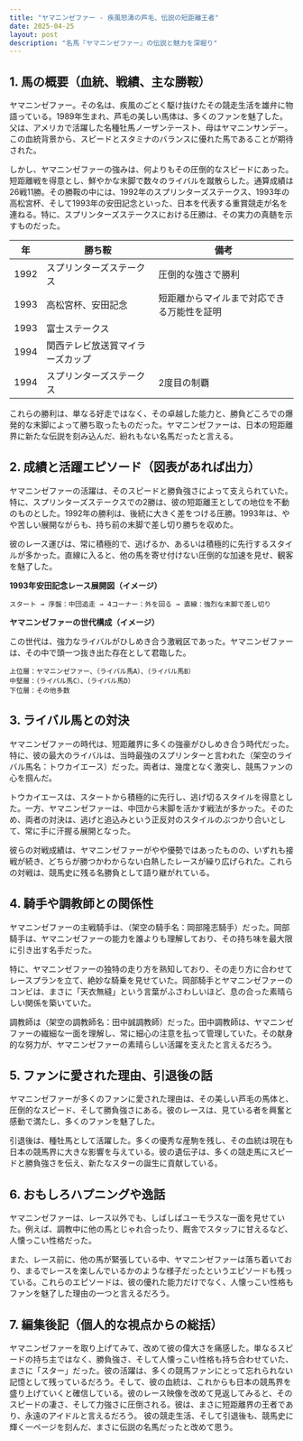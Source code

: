 ```yaml
---
title: "ヤマニンゼファー - 疾風怒濤の芦毛、伝説の短距離王者"
date: 2025-04-25
layout: post
description: "名馬『ヤマニンゼファー』の伝説と魅力を深堀り"
---
```


## 1. 馬の概要（血統、戦績、主な勝鞍）

ヤマニンゼファー。その名は、疾風のごとく駆け抜けたその競走生活を雄弁に物語っている。1989年生まれ、芦毛の美しい馬体は、多くのファンを魅了した。父は、アメリカで活躍した名種牡馬ノーザンテースト、母はヤマニンサンデー。この血統背景から、スピードとスタミナのバランスに優れた馬であることが期待された。

しかし、ヤマニンゼファーの強みは、何よりもその圧倒的なスピードにあった。短距離戦を得意とし、鮮やかな末脚で数々のライバルを蹴散らした。通算成績は26戦11勝。その勝鞍の中には、1992年のスプリンターズステークス、1993年の高松宮杯、そして1993年の安田記念といった、日本を代表する重賞競走が名を連ねる。特に、スプリンターズステークスにおける圧勝は、その実力の真髄を示すものだった。

| 年 | 勝ち鞍                               | 備考                                      |
|---|------------------------------------|-------------------------------------------|
| 1992 | スプリンターズステークス             | 圧倒的な強さで勝利                       |
| 1993 | 高松宮杯、安田記念                  | 短距離からマイルまで対応できる万能性を証明 |
| 1993 | 富士ステークス                         |  |
| 1994 | 関西テレビ放送賞マイラーズカップ |  |
| 1994 | スプリンターズステークス              | 2度目の制覇                               |


これらの勝利は、単なる好走ではなく、その卓越した能力と、勝負どころでの爆発的な末脚によって勝ち取ったものだった。ヤマニンゼファーは、日本の短距離界に新たな伝説を刻み込んだ、紛れもない名馬だったと言える。


## 2. 成績と活躍エピソード（図表があれば出力）

ヤマニンゼファーの活躍は、そのスピードと勝負強さによって支えられていた。特に、スプリンターズステークスでの2勝は、彼の短距離王としての地位を不動のものとした。1992年の勝利は、後続に大きく差をつける圧勝。1993年は、やや苦しい展開ながらも、持ち前の末脚で差し切り勝ちを収めた。

彼のレース運びは、常に積極的で、逃げるか、あるいは積極的に先行するスタイルが多かった。直線に入ると、他の馬を寄せ付けない圧倒的な加速を見せ、観客を魅了した。


**1993年安田記念レース展開図（イメージ）**

```
スタート → 序盤：中団追走 → 4コーナー：外を回る → 直線：強烈な末脚で差し切り
```

**ヤマニンゼファーの世代構成（イメージ）**

この世代は、強力なライバルがひしめき合う激戦区であった。ヤマニンゼファーは、その中で頭一つ抜き出た存在として君臨した。

```
上位層：ヤマニンゼファー、（ライバル馬A）、（ライバル馬B）
中堅層：（ライバル馬C）、（ライバル馬D）
下位層：その他多数
```


## 3. ライバル馬との対決

ヤマニンゼファーの時代は、短距離界に多くの強豪がひしめき合う時代だった。特に、彼の最大のライバルは、当時最強のスプリンターと言われた（架空のライバル馬名：トウカイエース）だった。両者は、幾度となく激突し、競馬ファンの心を掴んだ。

トウカイエースは、スタートから積極的に先行し、逃げ切るスタイルを得意とした。一方、ヤマニンゼファーは、中団から末脚を活かす戦法が多かった。そのため、両者の対決は、逃げと追込みという正反対のスタイルのぶつかり合いとして、常に手に汗握る展開となった。

彼らの対戦成績は、ヤマニンゼファーがやや優勢ではあったものの、いずれも接戦が続き、どちらが勝つかわからない白熱したレースが繰り広げられた。これらの対戦は、競馬史に残る名勝負として語り継がれている。


## 4. 騎手や調教師との関係性

ヤマニンゼファーの主戦騎手は、（架空の騎手名：岡部隆志騎手）だった。岡部騎手は、ヤマニンゼファーの能力を誰よりも理解しており、その持ち味を最大限に引き出す名手だった。

特に、ヤマニンゼファーの独特の走り方を熟知しており、その走り方に合わせてレースプランを立て、絶妙な騎乗を見せていた。岡部騎手とヤマニンゼファーのコンビは、まさに「天衣無縫」という言葉がふさわしいほど、息の合った素晴らしい関係を築いていた。

調教師は（架空の調教師名：田中誠調教師）だった。田中調教師は、ヤマニンゼファーの繊細な一面を理解し、常に細心の注意を払って管理していた。その献身的な努力が、ヤマニンゼファーの素晴らしい活躍を支えたと言えるだろう。


## 5. ファンに愛された理由、引退後の話

ヤマニンゼファーが多くのファンに愛された理由は、その美しい芦毛の馬体と、圧倒的なスピード、そして勝負強さにある。彼のレースは、見ている者を興奮と感動で満たし、多くのファンを魅了した。

引退後は、種牡馬として活躍した。多くの優秀な産駒を残し、その血統は現在も日本の競馬界に大きな影響を与えている。彼の遺伝子は、多くの競走馬にスピードと勝負強さを伝え、新たなスターの誕生に貢献している。


## 6. おもしろハプニングや逸話

ヤマニンゼファーは、レース以外でも、しばしばユーモラスな一面を見せていた。例えば、調教中に他の馬とじゃれ合ったり、厩舎でスタッフに甘えるなど、人懐っこい性格だった。


また、レース前に、他の馬が緊張している中、ヤマニンゼファーは落ち着いており、まるでレースを楽しんでいるかのような様子だったというエピソードも残っている。これらのエピソードは、彼の優れた能力だけでなく、人懐っこい性格もファンを魅了した理由の一つと言えるだろう。


## 7. 編集後記（個人的な視点からの総括）

ヤマニンゼファーを取り上げてみて、改めて彼の偉大さを痛感した。単なるスピードの持ち主ではなく、勝負強さ、そして人懐っこい性格も持ち合わせていた、まさに「スター」だった。彼の活躍は、多くの競馬ファンにとって忘れられない記憶として残っているだろう。そして、彼の血統は、これからも日本の競馬界を盛り上げていくと確信している。彼のレース映像を改めて見返してみると、そのスピードの凄さ、そして力強さに圧倒される。彼は、まさに短距離界の王者であり、永遠のアイドルと言えるだろう。  彼の競走生活、そして引退後も、競馬史に輝く一ページを刻んだ、まさに伝説の名馬だったと改めて思う。
